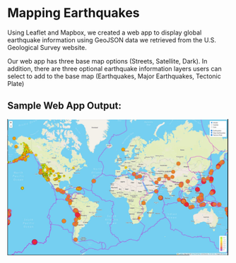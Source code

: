 # Mapping Earthquakes
Using Leaflet and Mapbox, we created a web app to display global earthquake information using GeoJSON data we retrieved from the U.S. Geological Survey website.

Our web app has three base map options (Streets, Satellite, Dark). In addition, there are three optional earthquake information layers users can select to add to the base map (Earthquakes, Major Earthquakes, Tectonic Plate)

## Sample Web App Output:

<img src="static/images/sample_web_output.JPG" width = "500px">



